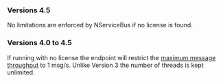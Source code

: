 
### Versions 4.5 

No limitations are enforced by NServiceBus if no license is found.


### Versions 4.0 to 4.5

If running with no license the endpoint will restrict the [maximum message throughput](/nservicebus/operations/tuning.md) to 1 msg/s. Unlike Version 3 the number of threads is kept unlimited.
